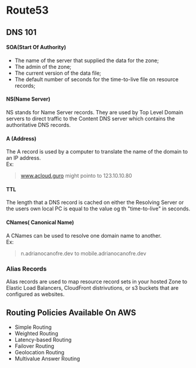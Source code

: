 # Route53

## DNS 101

#### SOA(Start Of Authority)  
* The name  of the server that supplied the data for the zone;
* The admin of the zone;
* The current version of the data file;
* The default number of seconds for the time-to-live file on resource records;  

#### NS(Name Server)

NS stands for Name Server records. They are used by Top Level Domain servers to direct traffic to the Content DNS server which contains the authoritative DNS records.  

#### A (Address)  

The A record is used by a computer to translate the name of the domain to an IP address.  
Ex:  
> www.acloud.guro might pointo to 123.10.10.80

#### TTL  

The length that a DNS record is cached on either the Resolving Server or the users own local PC is equal to the value og th "time-to-live" in seconds.  

#### CNames( Canonical Name)  

A CNames can be used to resolve one domain name to another.  
Ex:  
> n.adrianocanofre.dev to mobile.adrianocanofre.dev

### Alias Records  

Alias records are used to map resource record sets in your hosted Zone to Elastic Load Balancers, CloudFront distrivutions, or s3 buckets that are configured as websites.  


## Routing Policies Available On AWS  

* Simple Routing  
* Weighted Routing  
* Latency-based Routing  
* Failover Routing
* Geolocation Routing
* Multivalue Answer Routing
